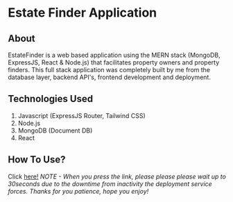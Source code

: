 # Estate Finder Application

## About
EstateFinder is a web based application using the MERN stack (MongoDB, ExpressJS, React & Node.js) that facilitates property owners and property finders. This full stack application was completely built by me from the database layer, backend API's, frontend development and deployment. 

## Technologies Used
1. Javascript (ExpressJS Router, Tailwind CSS)
2. Node.js
3. MongoDB (Document DB)
4. React

## How To Use?
Click [here!](https://estatefinder.onrender.com/)
<em>NOTE - When you press the link, please please please wait up to 30seconds due to the downtime from inactivity the deployment service forces. Thanks for you patience, hope you enjoy!</em>
